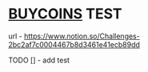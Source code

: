 # [BUYCOINS](https://buycoins.africa) TEST

url - https://www.notion.so/Challenges-2bc2af7c0004467b8d3461e41ecb89dd

TODO
[] - add test
